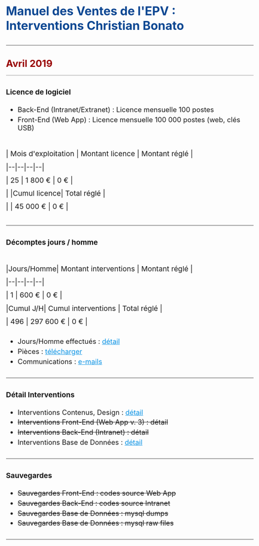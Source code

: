   
# Manuel des Ventes de l'EPV : Interventions Christian Bonato  
  
---  
  
##  **Avril 2019**   
  


### Licence de logiciel  
  
 - Back-End (Intranet/Extranet) : Licence mensuelle 100 postes
 - Front-End (Web App) : Licence mensuelle 100 000 postes (web, clés USB)

| Mois d'exploitation | Montant licence | Montant réglé |  
|--|--|--|--|  
| 25 | 1 800 € | 0 € |  
|  |**Cumul licence**|   **Total réglé**  |  
|   | 45 000 € | 0 € |  

---

### Décomptes jours / homme  
  

|Jours/Homme| Montant interventions | Montant réglé |  
|--|--|--|--|  
| 1 | 600 € | 0 € |  
|**Cumul J/H**|  **Cumul interventions**  |  **Total réglé**  |  
| 496 | 297 600 € | 0 € |  
  

 - Jours/Homme effectués : [détail](https://docs.google.com/spreadsheets/d/1UjYAYmOBP0rRr_YBwHOqnz4EDTqC1PXjvscsYvsna9o/edit#gid=1297054198)  
 - Pièces : [télécharger](https://drive.google.com/file/d/1IcY-32f5bdSJz7OniwW99j_6ubk3KYPQ/view?usp=sharing) 
 - Communications : [e-mails](http://ns367573.ovh.net/castle_intranet/utilities/emails_by_category/2019-04)  

---  
  

### Détail Interventions  
  

- Interventions Contenus, Design : [détail](http://ns367573.ovh.net/castle_intranet/utilities/reorganiser/design/2019-04)    
 - ~~Interventions Front-End  (Web App v. 3) : détail~~  
 - ~~Interventions Back-End (Intranet) : détail~~  
 - Interventions Base de Données : [détail](http://ns367573.ovh.net/castle_intranet/utilities/backend_counter_content/2019-04)  
  
---  

### Sauvegardes  
  
 - ~~Sauvegardes Front-End : codes source Web App~~  
 - ~~Sauvegardes Back-End : codes source Intranet~~  
 - ~~Sauvegardes Base de Données : mysql dumps~~  
 - ~~Sauvegardes Base de Données : mysql raw files~~  
  
---  
  


<script src="https://code.jquery.com/jquery-3.2.1.min.js"></script>

<script>
  
  $(document).ready(function(){
  
$('a').attr('target','_blank');
  
// force PDF Files to open in new window
    $('a[href$=".pdf"]').attr('target', '_blank');
  });
  
</script>

<style>
body{
  font-size: 1.15rem;
  }
  
  .inner{
      max-width: 75vw;
  }
  
  thead, tr:nth-child(2){
      background: white;
      font-weight: initial !important;
  }
 

strong{
font-weight: normal !important;
}

tbody{
    font-weight: 700 !important;
    color:black;
}

 th {
    font-family: inherit;
    padding: 1rem;
    background: none;
    color: #373737;
    padding: 0.85rem;
    border: 1px solid #373737;
    font-weight: normal !important;
}

 
  h1 {
    margin-top: 3rem;
    font-size: 2rem;
    color: #0c4792;
}  

h2 {
    margin-top: 2rem;
    font-size: 1.6rem;
    padding-bottom: 1rem;
    background: none;
    border-bottom: 1px solid #999;
    color: #990000;
    font-weight: 700 !important;
} 

h2 > strong{
    font-weight: 700 !important;
}


h3 {
    margin-top: 2rem;
    font-size: 1.2rem;
} 

p{
  margin-top: 2.6rem;
  font-size:1.2rem;
  line-height: 2.2rem;
  }
  
 hr {
    height: initial;
    margin-bottom: 0.5rem;
    margin-top: 2rem;
    border: 1px solid #999;
    background: none;
}

li{
padding-top: 0.3rem;
}

a{
color:#0c93e4;
text-decoration: underline;
}

a:visited {
  color: purple;
}

#header_wrap{
display:none;
}

#main_content_wrap{
padding-bottom: 6rem;
}

#footer_wrap{
display:none;
}
</style>
